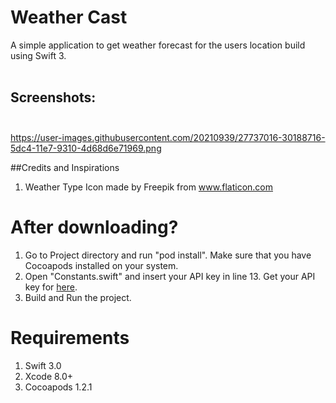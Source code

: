 # Weather Cast

A simple application to get weather forecast for the users location build using Swift 3.<br><br>

## Screenshots: <br><br>
https://user-images.githubusercontent.com/20210939/27737016-30188716-5dc4-11e7-9310-4d68d6e71969.png

##Credits and Inspirations
1. Weather Type Icon made by Freepik from www.flaticon.com

# After downloading?
1. Go to Project directory and run "pod install". Make sure that you have Cocoapods installed on your system.
2. Open "Constants.swift" and insert your API key in line 13. Get your API key for [here](https://openweathermap.org).
3. Build and Run the project.

# Requirements
1. Swift 3.0
2. Xcode 8.0+
3. Cocoapods 1.2.1
